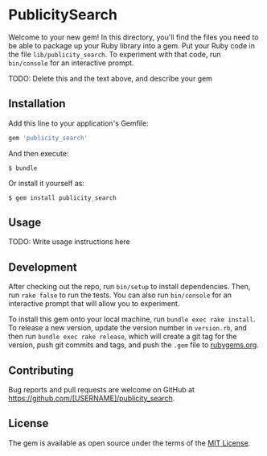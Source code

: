 # PublicitySearch

Welcome to your new gem! In this directory, you'll find the files you need to be able to package up your Ruby library into a gem. Put your Ruby code in the file `lib/publicity_search`. To experiment with that code, run `bin/console` for an interactive prompt.

TODO: Delete this and the text above, and describe your gem

## Installation

Add this line to your application's Gemfile:

```ruby
gem 'publicity_search'
```

And then execute:

    $ bundle

Or install it yourself as:

    $ gem install publicity_search

## Usage

TODO: Write usage instructions here

## Development

After checking out the repo, run `bin/setup` to install dependencies. Then, run `rake false` to run the tests. You can also run `bin/console` for an interactive prompt that will allow you to experiment.

To install this gem onto your local machine, run `bundle exec rake install`. To release a new version, update the version number in `version.rb`, and then run `bundle exec rake release`, which will create a git tag for the version, push git commits and tags, and push the `.gem` file to [rubygems.org](https://rubygems.org).

## Contributing

Bug reports and pull requests are welcome on GitHub at https://github.com/[USERNAME]/publicity_search.


## License

The gem is available as open source under the terms of the [MIT License](http://opensource.org/licenses/MIT).

